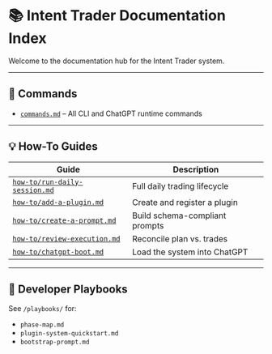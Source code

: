 # 📚 Intent Trader Documentation Index

Welcome to the documentation hub for the Intent Trader system.

---

## 🔧 Commands

- [`commands.md`](./commands.md) – All CLI and ChatGPT runtime commands

---

## 💡 How-To Guides

| Guide                                             | Description                                     |
|--------------------------------------------------|-------------------------------------------------|
| [`how-to/run-daily-session.md`](./how-to/run-daily-session.md)     | Full daily trading lifecycle                   |
| [`how-to/add-a-plugin.md`](./how-to/add-a-plugin.md)               | Create and register a plugin                   |
| [`how-to/create-a-prompt.md`](./how-to/create-a-prompt.md)         | Build schema-compliant prompts                 |
| [`how-to/review-execution.md`](./how-to/review-execution.md)       | Reconcile plan vs. trades                      |
| [`how-to/chatgpt-boot.md`](./how-to/chatgpt-boot.md)               | Load the system into ChatGPT                   |

---

## 🧭 Developer Playbooks

See `/playbooks/` for:
- `phase-map.md`
- `plugin-system-quickstart.md`
- `bootstrap-prompt.md`
